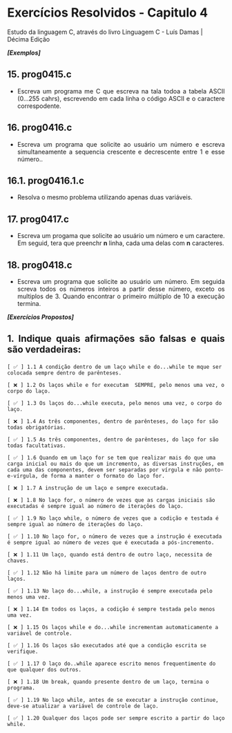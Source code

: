 # Exercícios Resolvidos - Capitulo 4
Estudo da linguagem C, através do livro Linguagem C - Luís Damas | Décima Edição

***___[Exemplos]___***
## 15. prog0415.c
* <p style="text-align: justify">Escreva um programa me C que escreva na tala todoa a tabela ASCII (0...255 cahrs), escrevendo em cada linha o código ASCII e o caractere correspodente.
</p>

## 16. prog0416.c
* <p style="text-align: justify">Escreva um programa que solicite ao usuário um número e escreva simultaneamente a sequencia crescente e decrescente entre 1 e esse número..
</p>

## 16.1. prog0416.1.c
* <p style="text-align: justify">Resolva o mesmo problema utilizando apenas duas variáveis.
</p>

## 17. prog0417.c
* <p style="text-align: justify">Escreva um progama que solicite ao usuário um número e um caractere. Em seguid, tera que preenchr <b>n</b> linha, cada uma delas com <b>n</b> caracteres.
</p>

## 18. prog0418.c
* <p style="text-align: justify">Escreva um programa que solicite ao usuário um número. Em seguida screva todos os números inteiros a partir desse número, exceto os multiplos de 3. Quando encontrar o primeiro múltiplo de 10 a execução termina.
</p>

***___[Exercícios Propostos]___***
 
## <p style="text-align: justify">1. Indique quais afirmações são falsas e quais são verdadeiras:
</p>

    [ ✅ ] 1.1 A condição dentro de um laço while e do...while te mque ser colocada sempre dentro de parênteses.

    [ ❌ ] 1.2 Os laços while e for executam  SEMPRE, pelo menos uma vez, o corpo do laço.

    [ ✅ ] 1.3 Os laços do...while executa, pelo menos uma vez, o corpo do laço.

    [ ❌ ] 1.4 As três componentes, dentro de parênteses, do laço for são todas obrigatórias.

    [ ✅ ] 1.5 As três componentes, dentro de parênteses, do laço for são todas facultativas.

    [ ✅ ] 1.6 Quando em um laço for se tem que realizar mais do que uma carga inicial ou mais do que um incremento, as diversas instruções, em cada uma das componentes, devem ser separadas por vírgula e não ponto-e-vírgula, de forma a manter o formato do laço for.

    [ ❌ ] 1.7 A instrução de um laço e sempre executada.

    [ ❌ ] 1.8 No laço for, o número de vezes que as cargas iniciais são executadas é sempre igual ao número de iterações do laço.

    [ ✅ ] 1.9 No laço while, o número de vezes que a codição e testada é sempre igual ao número de iterações do laço.

    [ ✅ ] 1.10 No laço for, o número de vezes que a instrução é executada é sempre igual ao número de vezes que é executada a pós-incremento.

    [ ❌ ] 1.11 Um laço, quando está dentro de outro laço, necessita de chaves.

    [ ✅ ] 1.12 Não há limite para um número de laços dentro de outro laços.

    [ ✅ ] 1.13 No laço do...while, a instrução é sempre executada pelo menos uma vez.

    [ ❌ ] 1.14 Em todos os laços, a codição é sempre testada pelo menos uma vez.

    [ ❌ ] 1.15 Os laços while e do...while incrementam automaticamente a variável de controle.

    [ ✅ ] 1.16 Os laços são executados até que a condição escrita se verifique.

    [ ✅ ] 1.17 O laço do..while aparece escrito menos frequentimente do que qualquer dos outros.

    [ ❌ ] 1.18 Um break, quando presente dentro de um laço, termina o programa.

    [ ✅ ] 1.19 No laço while, antes de se executar a instrução continue, deve-se atualizar a variável de controle de laço.

    [ ✅ ] 1.20 Qualquer dos laços pode ser sempre escrito a partir do laço while.
